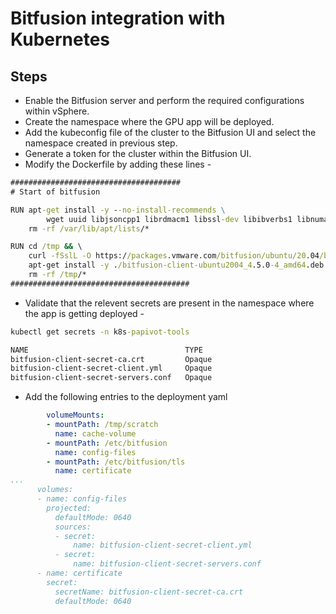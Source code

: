 # Bitfusion integration with Kubernetes

## Steps

* Enable the Bitfusion server and perform the required configurations within vSphere.
* Create the namespace where the GPU app will be deployed. 
* Add the kubeconfig file of the cluster to the Bitfusion UI and select the namespace created in previous step. 
* Generate a token for the cluster within the Bitfusion UI. 
* Modify the Dockerfile by adding these lines - 

```cmd
######################################
# Start of bitfusion

RUN apt-get install -y --no-install-recommends \
        wget uuid libjsoncpp1 librdmacm1 libssl-dev libibverbs1 libnuma1 libcapstone3 libnl-3-200 libnl-route-3-200 open-vm-tools && \
    rm -rf /var/lib/apt/lists/*

RUN cd /tmp && \
    curl -fSslL -O https://packages.vmware.com/bitfusion/ubuntu/20.04/bitfusion-client-ubuntu2004_4.5.0-4_amd64.deb && \
    apt-get install -y ./bitfusion-client-ubuntu2004_4.5.0-4_amd64.deb && \
    rm -rf /tmp/*
########################################
```

* Validate that the relevent secrets are present in the namespace where the app is getting deployed - 
```cmd
kubectl get secrets -n k8s-papivot-tools

NAME                                   TYPE                                  DATA   AGE
bitfusion-client-secret-ca.crt         Opaque                                1      13h
bitfusion-client-secret-client.yml     Opaque                                1      13h
bitfusion-client-secret-servers.conf   Opaque                                1      13h
```


* Add the following entries to the deployment yaml

```yaml
        volumeMounts:
        - mountPath: /tmp/scratch
          name: cache-volume
        - mountPath: /etc/bitfusion
          name: config-files
        - mountPath: /etc/bitfusion/tls
          name: certificate
...
      volumes:
      - name: config-files
        projected:
          defaultMode: 0640
          sources:
          - secret:
              name: bitfusion-client-secret-client.yml
          - secret:
              name: bitfusion-client-secret-servers.conf
      - name: certificate
        secret:
          secretName: bitfusion-client-secret-ca.crt
          defaultMode: 0640
```

